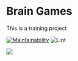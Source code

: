 # Brain Games
This is a training project 

[![Maintainability](https://api.codeclimate.com/v1/badges/a99a88d28ad37a79dbf6/maintainability)](https://codeclimate.com/github/codeclimate/codeclimate/maintainability) ![Lint](https://github.com/M9lTHblu/frontend-project-lvl1/workflows/Lint/badge.svg?branch=master&event=push)

<a href="https://asciinema.org/a/7fJBVyHUxJwVE8xzGkl81uQxV" target="_blank"><img src="https://asciinema.org/a/7fJBVyHUxJwVE8xzGkl81uQxV.svg" /></a>
